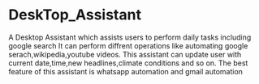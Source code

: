 # DeskTop_Assistant
A Desktop Assistant which assists users to perform daily tasks including google search
It can perform diffrent operations like automating google serach,wikipedia,youtube videos.
This assistant can update user with current date,time,new headlines,climate conditions and so on.
The best feature of this assistant is whatsapp automation and gmail automation

